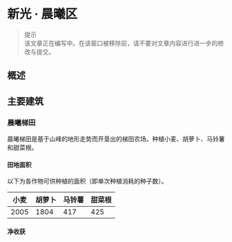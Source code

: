 # 新光 · 晨曦区

> 提示  
  该文章正在编写中。在该窗口被移除前，请不要对文章内容进行进一步的修改与提交。

## 概述

## 主要建筑

### 晨曦梯田

晨曦梯田是基于山峰的地形走势而开垦出的梯田农场。种植小麦、胡萝卜、马铃薯和甜菜根。

#### 田地面积

以下为各作物可供种植的面积（即单次种植消耗的种子数）。

| 小麦 | 胡萝卜 | 马铃薯 | 甜菜根 |
| --- | --- | --- | --- |
| 2005 | 1804 | 417 | 425 |

#### 净收获

